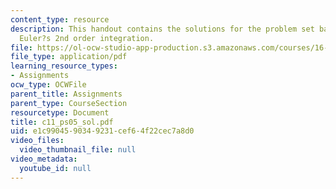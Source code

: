 ```yaml
---
content_type: resource
description: This handout contains the solutions for the problem set based on the
  Euler?s 2nd order integration.
file: https://ol-ocw-studio-app-production.s3.amazonaws.com/courses/16-01-unified-engineering-i-ii-iii-iv-fall-2005-spring-2006/e1c9904590349231cef64f22cec7a8d0_c11_ps05_sol.pdf
file_type: application/pdf
learning_resource_types:
- Assignments
ocw_type: OCWFile
parent_title: Assignments
parent_type: CourseSection
resourcetype: Document
title: c11_ps05_sol.pdf
uid: e1c99045-9034-9231-cef6-4f22cec7a8d0
video_files:
  video_thumbnail_file: null
video_metadata:
  youtube_id: null
---
```

